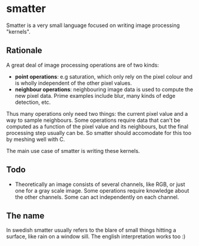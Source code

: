 # smatter
Smatter is a very small language focused on writing image processing "kernels". 

## Rationale

A great deal of image processing operations are of two kinds:

- **point operations**: e.g saturation, which only rely on the pixel colour and is wholly independent of the other pixel values.
- **neighbour operations**: neighbouring image data is used to compute the new pixel data. Prime examples include blur, many kinds of edge detection, etc.

Thus many operations only need two things: the current pixel value and a way to sample neighbours. Some operations require data that can't be computed as a function of the pixel value and its neighbours, but the final processing step usually can be. So smatter should accomodate for this too by meshing well with C.

The main use case of smatter is writing these kernels.

## Todo

- Theoretically an image consists of several channels, like RGB, or just one for a gray scale image. Some operations require knowledge about the other channels. Some can act independently on each channel.


## The name
In swedish smatter usually refers to the blare of small things hitting a surface, like rain on a window sill. The english interpretation works too :)
